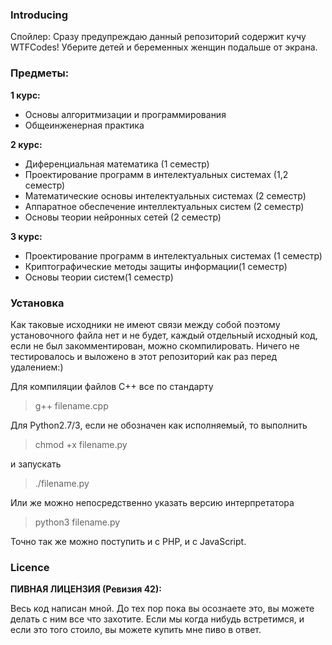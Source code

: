 ### Introducing

Спойлер: Сразу предупреждаю данный репозиторий содержит кучу WTFCodes! Уберите детей и беременных женщин подальше от экрана.

### Предметы:

**1 курс:**

 - Основы алгоритмизации и программирования
 - Общеинженерная практика

**2 курс:**

 - Диференциальная математика (1 семестр)
 - Проектирование программ в интелектуальных системах (1,2 семестр)
 - Математические основы интелектуальных системах (2 семестр)
 - Аппаратное обеспечение интеллектуальных систем (2 семестр)
 - Основы теории нейронных сетей (2 семестр)

 **3 курс:**

 - Проектирование программ в интелектуальных системах (1 семестр) 
 - Криптографические методы защиты информации(1 семестр)
 - Основы теории систем(1 семестр)


### Установка

Как таковые исходники не имеют связи между собой поэтому установочного файла нет и не будет, каждый отдельный исходный код, если не был закомментирован, можно скомпилировать.
Ничего не тестировалось и выложено в этот репозиторий как раз перед удалением:)

Для компиляции файлов C++ все по стандарту

> g++ filename.cpp

Для Python2.7/3, если не обозначен как исполняемый, то выполнить

> chmod +x filename.py

и запускать 

> ./filename.py

Или же можно непосредственно указать версию интерпретатора

> python3 filename.py

Точно так же можно поступить и с PHP, и с JavaScript.

### Licence

**ПИВНАЯ ЛИЦЕНЗИЯ (Ревизия 42):** 

Весь код написан мной. До тех пор пока вы осознаете это, вы можете делать с ним все что захотите. Если мы когда нибудь встретимся, и если это того стоило, вы можете купить мне пиво в ответ. 
